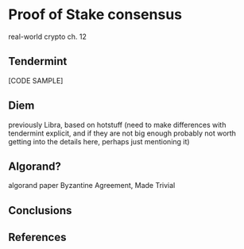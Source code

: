 # Proof of Stake consensus

real-world crypto ch. 12

## Tendermint
[CODE SAMPLE]

## Diem
previously Libra, based on hotstuff
(need to make differences with tendermint explicit, and if they are not big enough probably not worth getting into the details here, perhaps just mentioning it)

## Algorand?
algorand paper
Byzantine Agreement, Made Trivial

## Conclusions
## References
